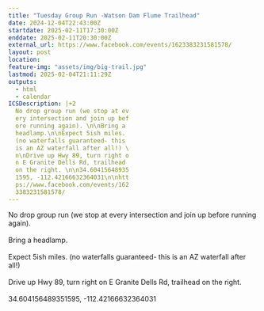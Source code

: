 ```yaml
---
title: "Tuesday Group Run -Watson Dam Flume Trailhead"
date: 2024-12-04T22:43:00Z
startdate: 2025-02-11T17:30:00Z
enddate: 2025-02-11T20:30:00Z
external_url: https://www.facebook.com/events/1623383231581578/
layout: post
location: 
feature-img: "assets/img/big-trail.jpg"
lastmod: 2025-02-04T21:11:29Z
outputs:
  - html
  - calendar
ICSDescription: |+2
  No drop group run (we stop at ev  ery intersection and join up bef  ore running again). \n\nBring a   headlamp.\n\nExpect 5ish miles.   (no waterfalls guaranteed- this   is an AZ waterfall after all!) \  n\nDrive up Hwy 89, turn right o  n E Granite Dells Rd, trailhead   on the right. \n\n34.60415648935  1595, -112.42166632364031\n\nhtt  ps://www.facebook.com/events/162  3383231581578/
---
```


No drop group run (we stop at every intersection and join up before running again). <br>
  <br>
  Bring a headlamp.<br>
  <br>
  Expect 5ish miles. (no waterfalls guaranteed- this is an AZ waterfall after all!) <br>
  <br>
  Drive up Hwy 89, turn right on E Granite Dells Rd, trailhead on the right. <br>
  <br>
  34.604156489351595, -112.42166632364031<br>
  <br>
  
